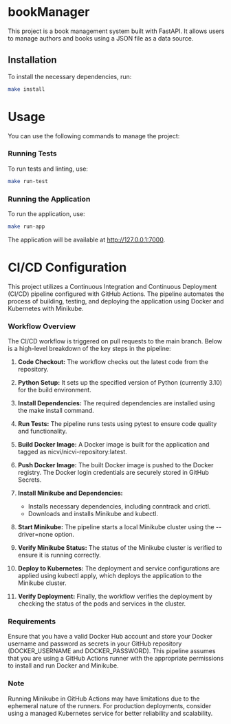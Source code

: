 # bookManager
This project is a book management system built with FastAPI. It allows users to manage authors and books using a JSON file as a data source.

## Installation
To install the necessary dependencies, run:
```bash
make install
```

# Usage
You can use the following commands to manage the project:

### Running Tests
To run tests and linting, use:
```bash
make run-test
```

### Running the Application
To run the application, use:

```bash
make run-app
```
The application will be available at http://127.0.0.1:7000.

# CI/CD Configuration
This project utilizes a Continuous Integration and Continuous Deployment (CI/CD) pipeline configured with GitHub Actions. The pipeline automates the process of building, testing, and deploying the application using Docker and Kubernetes with Minikube.

### Workflow Overview
The CI/CD workflow is triggered on pull requests to the main branch. Below is a high-level breakdown of the key steps in the pipeline:

1. **Code Checkout:** The workflow checks out the latest code from the repository.

2. **Python Setup:** It sets up the specified version of Python (currently 3.10) for the build environment.

3. **Install Dependencies:** The required dependencies are installed using the make install command.

4. **Run Tests:** The pipeline runs tests using pytest to ensure code quality and functionality.

5. **Build Docker Image:** A Docker image is built for the application and tagged as nicvi/nicvi-repository:latest.

6. **Push Docker Image:** The built Docker image is pushed to the Docker registry. The Docker login credentials are securely stored in GitHub Secrets.

7. **Install Minikube and Dependencies:**

   - Installs necessary dependencies, including conntrack and crictl.
   - Downloads and installs Minikube and kubectl.
8. **Start Minikube:** The pipeline starts a local Minikube cluster using the --driver=none option.

9. **Verify Minikube Status:** The status of the Minikube cluster is verified to ensure it is running correctly.

10. **Deploy to Kubernetes:** The deployment and service configurations are applied using kubectl apply, which deploys the application to the Minikube cluster.

11. **Verify Deployment:** Finally, the workflow verifies the deployment by checking the status of the pods and services in the cluster.

### Requirements
Ensure that you have a valid Docker Hub account and store your Docker username and password as secrets in your GitHub repository (DOCKER_USERNAME and DOCKER_PASSWORD).
This pipeline assumes that you are using a GitHub Actions runner with the appropriate permissions to install and run Docker and Minikube.

### Note
Running Minikube in GitHub Actions may have limitations due to the ephemeral nature of the runners. For production deployments, consider using a managed Kubernetes service for better reliability and scalability.
